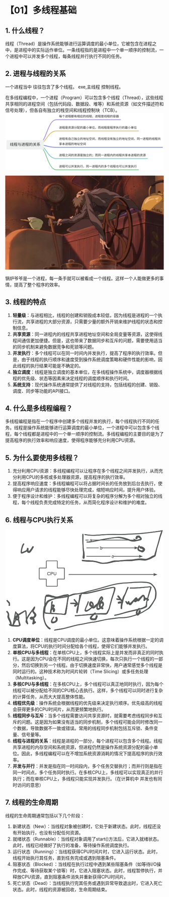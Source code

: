 # 【01】多线程基础

## 1. 什么线程？

线程（Thread）是操作系统能够进行运算调度的最小单位，它被包含在进程之中，是进程中的实际运作单位。一条线程指的是进程中一个单一顺序的控制流，一个进程中可以并发多个线程，每条线程并行执行不同的任务。

## 2. 进程与线程的关系

一个进程当中 往往包含了多个线程。 exe,主线程 控制线程。

在多线程编程中，一个进程（Program）可以包含多个线程（Thread），这些线程共享相同的进程空间（包括代码段、数据段、堆等）和系统资源（如文件描述符和信号处理），但各自有独立的栈空间和线程控制块（TCB）。
![](assets/进程与线程关系.jpg)

![](assets/锅炉爷爷.jpg)

锅炉爷爷是一个进程，每一条手就可以被看成一个线程。这样一个人能做更多的事情，提高了整个程序的效率。

## 3. 线程的特点

1. **轻量级**：与进程相比，线程的创建和销毁成本较低，因为线程是进程的一个执行流，共享进程的大部分资源，只需要少量的额外开销来维护线程的状态和控制信息。
2. **共享资源**：同一进程内的线程共享进程地址空间和全局变量等资源，这使得线程间通信更加便捷。但是，这也带来了数据同步和互斥的问题，需要使用适当的同步机制来避免数据竞争和死锁等问题。
3. **并发执行**：多个线程可以在同一时间内并发执行，提高了程序的执行效率。但是，由于线程的执行顺序和速度受到操作系统调度策略和硬件性能的影响，因此线程的执行结果可能是不确定的。
4. **独立调度**：线程是独立调度的基本单位，在多线程操作系统中，调度器根据线程的优先级、状态等因素来决定线程的调度顺序和执行时间。
5. **系统支持**：现代操作系统通常提供了对线程的支持，包括线程的创建、销毁、调度、同步等功能的API接口。

## 4. 什么是多线程编程？

多线程编程是指在一个程序中创建多个线程并发的执行，每个线程执行不同的任务。线程是操作系统能够进行运算调度的最小单位，一个进程中可以包含多个线程，每个线程都是进程中的一个单一顺序的控制流。多线程编程的主要目的是为了提高程序的执行效率和响应速度，使得程序能够充分利用CPU资源。

## 5. 为什么要使用多线程？

1. 充分利用CPU资源：多线程编程可以让程序在多个线程之间并发执行，从而充分利用CPU的多核或多处理器资源，提高程序的执行效率。
2. 提高程序响应速度：多线程编程可以将占据时间长的任务放到后台去执行，使得响应用户请求的线程能够尽快处理完成，缩短响应时间，提升用户体验。
3. 便于程序设计和维护：多线程编程可以将复杂的程序分解为多个相对独立的线程，每个线程负责完成特定的任务，从而简化程序设计和维护的难度。

## 6. 线程与CPU执行关系
![](assets/线程与cpu的执行关系.jpg)


1. **CPU调度单位**：线程是CPU调度的最小单位。这意味着操作系统根据一定的调度算法，将CPU的执行时间分配给各个线程，使得它们能够并发执行。
2. **单核CPU与多线程**：在单核CPU上，多个线程实际上是并发而非真正的同时执行。这是因为CPU会在不同的线程之间快速切换，每次只执行一个线程的一部分，然后切换到另一个线程。由于切换速度非常快，用户通常感觉多个线程是同时运行的。这种技术称为时间片轮转（Time Slicing）或多任务处理（Multitasking）。
3. **多核CPU与多线程**：在多核CPU上，多个线程可以真正地同时执行，因为每个线程可以被分配给不同的CPU核心去执行。这样，多个线程可以同时进行复杂的计算任务，从而大大提高整体性能。
4. **线程优先级**：操作系统会根据线程的优先级来决定执行顺序。优先级高的线程会获得更多的CPU时间片，从而更频繁地执行。
5. **线程同步与互斥**：当多个线程需要访问共享资源时，就需要考虑线程同步和互斥的问题。这是因为如果没有适当的同步机制，多个线程可能会同时修改同一个数据，导致数据不一致或错误。常用的线程同步机制包括互斥锁、条件变量、信号量等。
6. **线程与进程的关系**：线程是进程的一部分，每个进程可以包含多个线程。线程共享进程的内存空间和系统资源，但进程仍然是操作系统资源分配的最小单位。因此，多线程编程可以在不增加系统资源消耗的情况下提高程序的执行效率。
7. **并发与并行**：并发是指在同一时间段内，多个任务交替执行；而并行则是指在同一时间点，多个任务同时执行。在多核CPU上，多线程可以实现真正的并行执行；而在单核CPU上，多线程只能实现并发执行。（在计算机中 并发也有同时访问的意思）

## 7. 线程的生命周期

线程的生命周期通常包括以下几个阶段：

1. 新建状态（New）：当线程对象被创建时，它处于新建状态。此时，线程还没有开始执行，也没有分配任何资源。
2. 就绪状态（Runnable）：当线程对象调用了start()方法后，它进入就绪状态。此时，线程已经做好了执行的准备，等待操作系统调度执行。
3. 运行状态（Running）：当线程获得CPU时间片时，它进入运行状态。此时，线程开始执行其任务，直到任务完成或遇到阻塞条件。
4. 阻塞状态（Blocked）：当线程在执行过程中遇到某些阻塞条件（如等待I/O操作完成、等待获取某个锁等）时，它进入阻塞状态。此时，线程暂停执行，并释放CPU资源，直到阻塞条件消失并重新获得CPU时间片。
5. 死亡状态（Dead）：当线程执行完其任务或遇到异常导致退出时，它进入死亡状态。此时，线程的资源被回收，生命周期结束。

